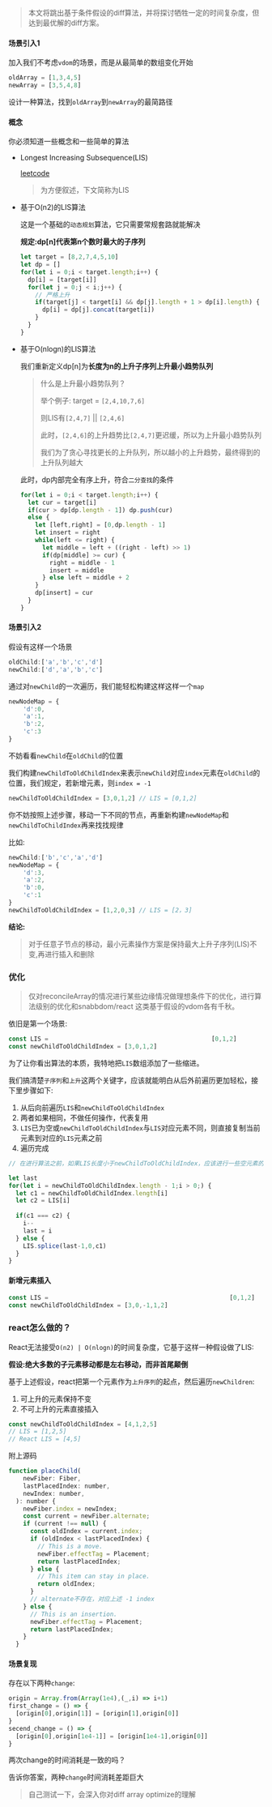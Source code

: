 > 本文将跳出基于条件假设的diff算法，并将探讨牺牲一定的时间复杂度，但达到最优解的diff方案。

#### 场景引入1

加入我们不考虑`vdom`的场景，而是从最简单的数组变化开始

```javascript
oldArray = [1,3,4,5]
newArray = [3,5,4,8]
```

设计一种算法，找到`oldArray`到`newArray`的最简路径

#### 概念

你必须知道一些概念和一些简单的算法

+ Longest Increasing Subsequence(LIS)

  [leetcode](https://leetcode-cn.com/problems/longest-increasing-subsequence/)

  > 为方便叙述，下文简称为LIS

+ 基于O(n2)的LIS算法

  这是一个基础的`动态规划`算法，它只需要常规套路就能解决

  <b>规定:dp[n]代表第n个数时最大的子序列</b>

  ```javascript
  let target = [8,2,7,4,5,10]
  let dp = []
  for(let i = 0;i < target.length;i++) {
    dp[i] = [target[i]]
    for(let j = 0;j < i;j++) {
      // 严格上升
      if(target[j] < target[i] && dp[j].length + 1 > dp[i].length) {
        dp[i] = dp[j].concat(target[i])
      }
    }
  }
  ```

+ 基于O(nlogn)的LIS算法

  我们重新定义dp[n]为<b>长度为n的上升子序列上升最小趋势队列</b>

  > 什么是上升最小趋势队列？
  >
  > 举个例子: target = `[2,4,10,7,6]`
  >
  > 则LIS有`[2,4,7]` || `[2,4,6]`
  >
  > 此时，`[2,4,6]`的上升趋势比`[2,4,7]`更迟缓，所以为上升最小趋势队列
  >
  > 我们为了贪心寻找更长的上升队列，所以越小的上升趋势，最终得到的上升队列越大

  此时，dp内部完全有序上升，符合`二分查找`的条件

  ```javascript
  for(let i = 0;i < target.length;i++) {
    let cur = target[i]
    if(cur > dp[dp.length - 1]) dp.push(cur)
    else {
      let [left,right] = [0,dp.length - 1]
      let insert = right
      while(left <= right) {
        let middle = left + ((right - left) >> 1)
        if(dp[middle] >= cur) {
          right = middle - 1
          insert = middle
        } else left = middle + 2
      }
      dp[insert] = cur
    }
  }
  ```

  

#### 场景引入2

假设有这样一个场景

```javascript
oldChild:['a','b','c','d']
newChild:['d','a','b','c']
```

通过对`newChild`的一次遍历，我们能轻松构建这样这样一个`map`

```javascript
newNodeMap = {
	'd':0,
	'a':1,
	'b':2,
	'c':3
}
```

不妨看看`newChild`在`oldChild`的位置

我们构建`newChildToOldChildIndex`来表示`newChild`对应`index`元素在`oldChild`的位置，我们规定，若新增元素，则`index = -1`

```javascript
newChildToOldChildIndex = [3,0,1,2] // LIS = [0,1,2]
```

你不妨按照上述步骤，移动一下不同的节点，再重新构建`newNodeMap`和`newChildToChildIndex`再来找找规律

比如:

```javascript
newChild:['b','c','a','d']
newNodeMap = {
	'd':3,
	'a':2,
	'b':0,
	'c':1
}
newChildToOldChildIndex = [1,2,0,3] // LIS = [2，3]
```

<b>结论:</b>

> 对于任意子节点的移动，最小元素操作方案是保持最大上升子序列(LIS)不变,再进行插入和删除



### 优化

> 仅对reconcileArray的情况进行某些边缘情况做理想条件下的优化，进行算法级别的优化和snabbdom/react 这类基于假设的vdom各有千秋。

依旧是第一个场景:

```javascript
const LIS = 											[0,1,2]
const newChildToOldChildIndex = [3,0,1,2]
```

为了让你看出算法的本质，我特地把`LIS`数组添加了一些缩进。

我们搞清楚`子序列`和`上升`这两个关键字，应该就能明白从后外前遍历更加轻松，接下里步骤如下:

1. 从后向前遍历`LIS`和`newChildToOldChildIndex`
2. 两者如果相同，不做任何操作，代表复用
3. `LIS`已为空或`newChildToOldChildIndex`与`LIS`对应元素不同，则直接复制当前元素到对应的`LIS`元素之前
4. 遍历完成

```javascript
// 在进行算法之前，如果LIS长度小于newChildToOldChildIndex，应该进行一些空元素的填充

let last
for(let i = newChildToOldChildIndex.length - 1;i > 0;) {
  let c1 = newChildToOldChildIndex.length[i]
  let c2 = LIS[i]
  
  if(c1 === c2) {
    i--
    last = i
  } else {
    LIS.splice(last-1,0,c1)
  }
}
```

#### 新增元素插入

```javascript
const LIS = 												 [0,1,2]
const newChildToOldChildIndex = [3,0,-1,1,2]
```



### react怎么做的？

React无法接受`O(n2) | O(nlogn)`的时间复杂度，它基于这样一种假设做了LIS:

<b>假设:绝大多数的子元素移动都是左右移动，而非首尾颠倒</b>

基于上述假设，react把第一个元素作为`上升序列`的起点，然后遍历`newChildren`:

1. 可上升的元素保持不变
2. 不可上升的元素直接插入

```javascript
const newChildToOldChildIndex = [4,1,2,5]
// LIS = [1,2,5]
// React LIS = [4,5]
```

附上源码

```javascript
function placeChild(
    newFiber: Fiber,
    lastPlacedIndex: number,
    newIndex: number,
  ): number {
    newFiber.index = newIndex;
    const current = newFiber.alternate;
    if (current !== null) {
      const oldIndex = current.index;
      if (oldIndex < lastPlacedIndex) {
        // This is a move.
        newFiber.effectTag = Placement;
        return lastPlacedIndex;
      } else {
        // This item can stay in place.
        return oldIndex;
      }
      // alternate不存在，对应上述 -1 index
    } else {
      // This is an insertion.
      newFiber.effectTag = Placement;
      return lastPlacedIndex;
    }
  }
```

#### 场景复现

存在以下两种`change`:

```javascript
origin = Array.from(Array(1e4),(_,i) => i+1)
first_change = () => {
  [origin[0],origin[1]] = [origin[1],origin[0]]
}
secend_change = () => {
  [origin[0],origin[1e4-1]] = [origin[1e4-1],origin[0]]
}
```

两次change的时间消耗是一致的吗？

告诉你答案，两种`change`时间消耗差距巨大

> 自己测试一下，会深入你对diff array optimize的理解

